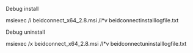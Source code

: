 Debug install

msiexec /i beidconnect_x64_2.8.msi /l*v beidconnectinstalllogfile.txt

Debug uninstall

msiexec /x beidconnect_x64_2.8.msi /l*v beidconnectuninstalllogfile.txt